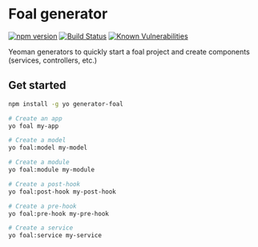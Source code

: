 # Foal generator

[![npm version](https://badge.fury.io/js/generator-foal.svg)](https://badge.fury.io/js/generator-foal)
[![Build Status](https://travis-ci.org/FoalTS/generator-foal.svg?branch=add-travis)](https://travis-ci.org/FoalTS/generator-foal)
[![Known Vulnerabilities](https://snyk.io/test/github/foalts/generator-foal/badge.svg?targetFile=generators%2Fapp%2Ftemplates%2Fpackage.json)](https://snyk.io/test/github/foalts/generator-foal?targetFile=generators%2Fapp%2Ftemplates%2Fpackage.json)

Yeoman generators to quickly start a foal project and create components (services, controllers, etc.)

## Get started

```sh
npm install -g yo generator-foal
```

```sh
# Create an app
yo foal my-app

# Create a model
yo foal:model my-model

# Create a module
yo foal:module my-module

# Create a post-hook
yo foal:post-hook my-post-hook

# Create a pre-hook
yo foal:pre-hook my-pre-hook

# Create a service
yo foal:service my-service
```
